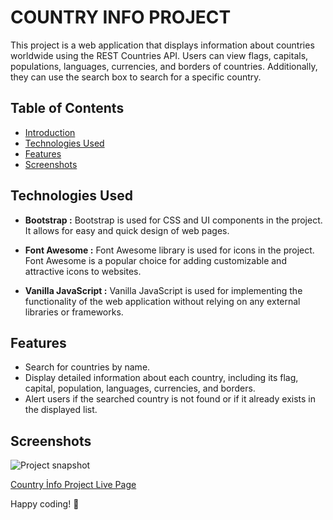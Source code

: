 # COUNTRY INFO PROJECT

This project is a web application that displays information about countries worldwide using the REST Countries API. Users can view flags, capitals, populations, languages, currencies, and borders of countries. Additionally, they can use the search box to search for a specific country.

## Table of Contents

- [Introduction](#introduction)
- [Technologies Used](#technologies-used)
- [Features](#features)
- [Screenshots](#Screenshots)


## Technologies Used

-  **Bootstrap :** Bootstrap is used for CSS and UI components in the project. It allows for easy and quick design of web pages.

- **Font Awesome :** Font Awesome library is used for icons in the project. Font Awesome is a popular choice for adding customizable and attractive icons to websites.
  
- **Vanilla JavaScript :** Vanilla JavaScript is used for implementing the functionality of the web application without relying on any external libraries or frameworks.

## Features

- Search for countries by name.
- Display detailed information about each country, including its flag, capital, population, languages, currencies, and borders.
- Alert users if the searched country is not found or if it already exists in the displayed list.

## Screenshots
![Project snapshot](./video.gif) 

[Country İnfo Project Live Page](https://sedadiriker.github.io/Clarusway-BootCamp-/JAVASCR%C4%B0PT/countr%C4%B1es/)

Happy coding! :rocket:

